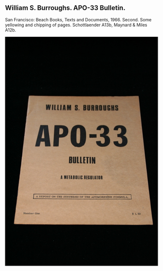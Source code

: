 ## William S. Burroughs. APO-33 Bulletin.

San Francisco: Beach Books, Texts and Documents, 1966. Second. Some yellowing and chipping of pages. Schottlaender A13b, Maynard & Miles A12b.

![APO-33 Bulletin](../assets/images/apo-33-bulletin-1.jpg)

